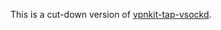 This is a cut-down version of
[vpnkit-tap-vsockd](https://github.com/moby/vpnkit/tree/master/c/vpnkit-tap-vsockd).

